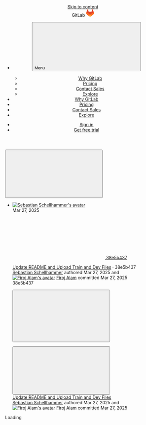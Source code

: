 





<!DOCTYPE html>
<html class="gl-light ui-neutral with-top-bar with-header " lang="en">
<head prefix="og: http://ogp.me/ns#">
<meta charset="utf-8">
<meta content="IE=edge" http-equiv="X-UA-Compatible">
<meta content="width=device-width, initial-scale=1" name="viewport">
<title>task4/subtask_4a/README.md · main · CheckThat Lab / CLEF2025--CheckThat-Lab · GitLab</title>
<script nonce="EJnufcAizkVxbRSzeqiovA==">
//<![CDATA[
window.gon={};gon.api_version="v4";gon.default_avatar_url="https://gitlab.com/assets/no_avatar-849f9c04a3a0d0cea2424ae97b27447dc64a7dbfae83c036c45b403392f0e8ba.png";gon.max_file_size=100;gon.asset_host=null;gon.webpack_public_path="/assets/webpack/";gon.relative_url_root="";gon.user_color_mode="gl-light";gon.user_color_scheme="white";gon.markdown_surround_selection=null;gon.markdown_automatic_lists=null;gon.math_rendering_limits_enabled=true;gon.analytics_url="https://collector.prd-278964.gl-product-analytics.com";gon.analytics_id="715db59f-f350-4bfd-aef8-e7a7f0c023f0";gon.sentry_dsn="https://f5573e26de8f4293b285e556c35dfd6e@new-sentry.gitlab.net/4";gon.sentry_environment="gprd";gon.sentry_clientside_traces_sample_rate=0.05;gon.recaptcha_api_server_url="https://www.recaptcha.net/recaptcha/api.js";gon.recaptcha_sitekey="6LfAERQTAAAAAL4GYSiAMGLbcLyUIBSfPrDNJgeC";gon.gitlab_url="https://gitlab.com";gon.promo_url="https://about.gitlab.com";gon.forum_url="https://forum.gitlab.com";gon.docs_url="https://docs.gitlab.com";gon.revision="7970232613c";gon.feature_category="source_code_management";gon.gitlab_logo="/assets/gitlab_logo-2957169c8ef64c58616a1ac3f4fc626e8a35ce4eb3ed31bb0d873712f2a041a0.png";gon.secure=true;gon.sprite_icons="/assets/icons-aa2c8ddf99d22b77153ca2bb092a23889c12c597fc8b8de94b0f730eb53513f6.svg";gon.sprite_file_icons="/assets/file_icons/file_icons-88a95467170997d6a4052c781684c8250847147987090747773c1ee27c513c5f.svg";gon.emoji_sprites_css_path="/assets/emoji_sprites-bd26211944b9d072037ec97cb138f1a52cd03ef185cd38b8d1fcc963245199a1.css";gon.emoji_backend_version=4;gon.gridstack_css_path="/assets/lazy_bundles/gridstack-4cd1da7c8adb8553e78a4f5545a8ab57a46258e091e6ac0382e6de79bca5ea3c.css";gon.test_env=false;gon.disable_animations=null;gon.suggested_label_colors={"#cc338b":"Magenta-pink","#dc143c":"Crimson","#c21e56":"Rose red","#cd5b45":"Dark coral","#ed9121":"Carrot orange","#eee600":"Titanium yellow","#009966":"Green-cyan","#8fbc8f":"Dark sea green","#6699cc":"Blue-gray","#e6e6fa":"Lavender","#9400d3":"Dark violet","#330066":"Deep violet","#36454f":"Charcoal grey","#808080":"Gray"};gon.first_day_of_week=0;gon.time_display_relative=true;gon.time_display_format=0;gon.ee=true;gon.jh=false;gon.dot_com=true;gon.uf_error_prefix="UF";gon.pat_prefix="glpat-";gon.keyboard_shortcuts_enabled=true;gon.diagramsnet_url="https://embed.diagrams.net";gon.features={"vscodeWebIde":true,"uiForOrganizations":false,"organizationSwitching":false,"findAndReplace":false,"removeMonitorMetrics":true,"workItemsViewPreference":true,"workItemViewForIssues":true,"searchButtonTopRight":false,"mergeRequestDashboard":true,"newProjectCreationForm":false,"workItemsClientSideBoards":false,"glqlWorkItems":false,"duoChatDynamicDimension":true,"duoChatMultiThread":true,"advancedContextResolver":true,"vulnerabilityReportTypeScannerFilter":true,"inlineBlame":false,"blobOverflowMenu":false,"filterBlobPath":false,"blobRepositoryVueHeaderApp":true,"directoryCodeDropdownUpdates":false,"ciPipelineStatusRealtime":false};gon.roadmap_epics_limit=1000;gon.subscriptions_url="https://customers.gitlab.com";gon.subscriptions_legacy_sign_in_url="https://customers.gitlab.com/customers/sign_in?legacy=true";gon.billing_accounts_url="https://customers.gitlab.com/billing_accounts";gon.payment_form_url="https://customers.gitlab.com/payment_forms/cc_validation";gon.payment_validation_form_id="payment_method_validation";gon.licensed_features={"remoteDevelopment":true};
//]]>
</script>


<script nonce="EJnufcAizkVxbRSzeqiovA==">
//<![CDATA[
var gl = window.gl || {};
gl.startup_calls = {"/checkthat_lab/clef2025-checkthat-lab/-/blob/main/task4/subtask_4a/README.md?format=json\u0026viewer=rich":{}};
gl.startup_graphql_calls = [{"query":"query getBlobInfo(\n  $projectPath: ID!\n  $filePath: [String!]!\n  $ref: String!\n  $refType: RefType\n  $shouldFetchRawText: Boolean!\n) {\n  project(fullPath: $projectPath) {\n    __typename\n    id\n    repository {\n      __typename\n      empty\n      blobs(paths: $filePath, ref: $ref, refType: $refType) {\n        __typename\n        nodes {\n          __typename\n          id\n          webPath\n          name\n          size\n          rawSize\n          rawTextBlob @include(if: $shouldFetchRawText)\n          fileType\n          language\n          path\n          blamePath\n          editBlobPath\n          gitpodBlobUrl\n          ideEditPath\n          forkAndEditPath\n          ideForkAndEditPath\n          codeNavigationPath\n          projectBlobPathRoot\n          forkAndViewPath\n          environmentFormattedExternalUrl\n          environmentExternalUrlForRouteMap\n          canModifyBlob\n          canModifyBlobWithWebIde\n          canCurrentUserPushToBranch\n          archived\n          storedExternally\n          externalStorage\n          externalStorageUrl\n          rawPath\n          replacePath\n          pipelineEditorPath\n          simpleViewer {\n            fileType\n            tooLarge\n            type\n            renderError\n          }\n          richViewer {\n            fileType\n            tooLarge\n            type\n            renderError\n          }\n        }\n      }\n    }\n  }\n}\n","variables":{"projectPath":"checkthat_lab/clef2025-checkthat-lab","ref":"main","refType":null,"filePath":"task4/subtask_4a/README.md","shouldFetchRawText":false}}];

if (gl.startup_calls && window.fetch) {
  Object.keys(gl.startup_calls).forEach(apiCall => {
   gl.startup_calls[apiCall] = {
      fetchCall: fetch(apiCall, {
        // Emulate XHR for Rails AJAX request checks
        headers: {
          'X-Requested-With': 'XMLHttpRequest'
        },
        // fetch won’t send cookies in older browsers, unless you set the credentials init option.
        // We set to `same-origin` which is default value in modern browsers.
        // See https://github.com/whatwg/fetch/pull/585 for more information.
        credentials: 'same-origin'
      })
    };
  });
}
if (gl.startup_graphql_calls && window.fetch) {
  const headers = {"X-CSRF-Token":"RUtWFyG-Wz-DCeMW_99EsBIKMF5eMEpl2fUMb2Gsn2eMHw6-OEAJaOLuDw3HJl-k1Z4OSpZD31LvbSQO4x0GrA","x-gitlab-feature-category":"source_code_management"};
  const url = `https://gitlab.com/api/graphql`

  const opts = {
    method: "POST",
    headers: {
      "Content-Type": "application/json",
      ...headers,
    }
  };

  gl.startup_graphql_calls = gl.startup_graphql_calls.map(call => ({
    ...call,
    fetchCall: fetch(url, {
      ...opts,
      credentials: 'same-origin',
      body: JSON.stringify(call)
    })
  }))
}


//]]>
</script>

<link rel="prefetch" href="/assets/webpack/monaco.ac96723e.chunk.js">

<link rel="stylesheet" href="/assets/application-08fe2abde768310229faac0577cf9c1cf52ac41e406d82448b2a0216b1177b76.css" />
<link rel="stylesheet" href="/assets/page_bundles/tree-36265195585af5e9c554d953e140f9c837af2e2eecb061d3f93d2857768eb286.css" /><link rel="stylesheet" href="/assets/page_bundles/projects-80846bc4bdd46036586f0a20fdc1d14b080c3cabfcebf1f71b5e1cb019f70b56.css" /><link rel="stylesheet" href="/assets/page_bundles/commit_description-1e2cba4dda3c7b30dd84924809020c569f1308dea51520fe1dd5d4ce31403195.css" /><link rel="stylesheet" href="/assets/page_bundles/work_items-1c9d8179a929286388215db7bc9b9f90178180424c77aba8a2a8b02ab4b7bd07.css" /><link rel="stylesheet" href="/assets/page_bundles/notes_shared-34cdf26f7b6d52ee5189e66483a502bb6d1f65c8ae801675401aa1b833d1aaaf.css" />
<link rel="stylesheet" href="/assets/application_utilities-f77f86f78d4146d4c2c821bc481cee77b897df284886ad189d8dcb1234cb9651.css" />
<link rel="stylesheet" href="/assets/tailwind-5891c0b4b83ecb2aeebc5459e70a60177119087a80dff85c95e49a6f2a71454a.css" />


<link rel="stylesheet" href="/assets/fonts-fae5d3f79948bd85f18b6513a025f863b19636e85b09a1492907eb4b1bb0557b.css" />
<link rel="stylesheet" href="/assets/highlight/themes/white-99cce4f4b362f6840d7134d4129668929fde49c4da11d6ebf17f99768adbd868.css" />

<script src="/assets/webpack/runtime.8be65f09.bundle.js" defer="defer" nonce="EJnufcAizkVxbRSzeqiovA=="></script>
<script src="/assets/webpack/main.cbffdfd1.chunk.js" defer="defer" nonce="EJnufcAizkVxbRSzeqiovA=="></script>
<script src="/assets/webpack/tracker.81910fc5.chunk.js" defer="defer" nonce="EJnufcAizkVxbRSzeqiovA=="></script>
<script src="/assets/webpack/analytics.76cfcb38.chunk.js" defer="defer" nonce="EJnufcAizkVxbRSzeqiovA=="></script>
<script nonce="EJnufcAizkVxbRSzeqiovA==">
//<![CDATA[
window.snowplowOptions = {"namespace":"gl","hostname":"snowplowprd.trx.gitlab.net","cookieDomain":".gitlab.com","appId":"gitlab","formTracking":true,"linkClickTracking":true}

gl = window.gl || {};
gl.snowplowStandardContext = {"schema":"iglu:com.gitlab/gitlab_standard/jsonschema/1-1-1","data":{"environment":"production","source":"gitlab-rails","correlation_id":"01JR8V86NXJM56GGE11ZXCDVKK","plan":"free","extra":{},"user_id":null,"global_user_id":null,"is_gitlab_team_member":null,"namespace_id":10909133,"project_id":61429719,"feature_enabled_by_namespace_ids":null,"realm":"saas","instance_id":"ea8bf810-1d6f-4a6a-b4fd-93e8cbd8b57f","host_name":"gitlab-webservice-web-78467c5759-wlvrd","instance_version":"17.11.0","context_generated_at":"2025-04-07T19:22:18.463Z"}}
gl.snowplowPseudonymizedPageUrl = "https://gitlab.com/namespace10909133/project61429719/-/blob/:repository_path";
gl.maskedDefaultReferrerUrl = "https://gitlab.com/namespace/project/-/tree/id";
gl.ga4MeasurementId = 'G-ENFH3X7M5Y';


//]]>
</script>
<link rel="preload" href="/assets/application_utilities-f77f86f78d4146d4c2c821bc481cee77b897df284886ad189d8dcb1234cb9651.css" as="style" type="text/css" nonce="n4y6ccdh3Y/AZVe3oAMbtw==">
<link rel="preload" href="/assets/application-08fe2abde768310229faac0577cf9c1cf52ac41e406d82448b2a0216b1177b76.css" as="style" type="text/css" nonce="n4y6ccdh3Y/AZVe3oAMbtw==">
<link rel="preload" href="/assets/highlight/themes/white-99cce4f4b362f6840d7134d4129668929fde49c4da11d6ebf17f99768adbd868.css" as="style" type="text/css" nonce="n4y6ccdh3Y/AZVe3oAMbtw==">
<link crossorigin="" href="https://snowplowprd.trx.gitlab.net" rel="preconnect">
<link as="font" crossorigin="" href="/assets/gitlab-sans/GitLabSans-1e0a5107ea3bbd4be93e8ad2c503467e43166cd37e4293570b490e0812ede98b.woff2" rel="preload">
<link as="font" crossorigin="" href="/assets/gitlab-sans/GitLabSans-Italic-38eaf1a569a54ab28c58b92a4a8de3afb96b6ebc250cf372003a7b38151848cc.woff2" rel="preload">
<link as="font" crossorigin="" href="/assets/gitlab-mono/GitLabMono-08d2c5e8ff8fd3d2d6ec55bc7713380f8981c35f9d2df14e12b835464d6e8f23.woff2" rel="preload">
<link as="font" crossorigin="" href="/assets/gitlab-mono/GitLabMono-Italic-38e58d8df29485a20c550da1d0111e2c2169f6dcbcf894f2cd3afbdd97bcc588.woff2" rel="preload">
<link rel="preload" href="/assets/fonts-fae5d3f79948bd85f18b6513a025f863b19636e85b09a1492907eb4b1bb0557b.css" as="style" type="text/css" nonce="n4y6ccdh3Y/AZVe3oAMbtw==">



<script src="/assets/webpack/sentry.b353b1f1.chunk.js" defer="defer" nonce="EJnufcAizkVxbRSzeqiovA=="></script>

<script src="/assets/webpack/commons-pages.groups.analytics.dashboards-pages.groups.harbor.repositories-pages.groups.iteration_ca-8504ae95.d38713ca.chunk.js" defer="defer" nonce="EJnufcAizkVxbRSzeqiovA=="></script>
<script src="/assets/webpack/commons-pages.groups.new-pages.import.gitlab_projects.new-pages.import.manifest.new-pages.projects.n-44c6c18e.223050bd.chunk.js" defer="defer" nonce="EJnufcAizkVxbRSzeqiovA=="></script>
<script src="/assets/webpack/commons-pages.search.show-super_sidebar.2a67d82b.chunk.js" defer="defer" nonce="EJnufcAizkVxbRSzeqiovA=="></script>
<script src="/assets/webpack/super_sidebar.e205bb6d.chunk.js" defer="defer" nonce="EJnufcAizkVxbRSzeqiovA=="></script>
<script src="/assets/webpack/commons-pages.projects-pages.projects.activity-pages.projects.alert_management.details-pages.project-bc0cba90.b68c8b63.chunk.js" defer="defer" nonce="EJnufcAizkVxbRSzeqiovA=="></script>
<script src="/assets/webpack/commons-pages.groups.packages-pages.groups.registry.repositories-pages.groups.security.policies.edit-429ebfda.5cec219e.chunk.js" defer="defer" nonce="EJnufcAizkVxbRSzeqiovA=="></script>
<script src="/assets/webpack/19.ffa5e988.chunk.js" defer="defer" nonce="EJnufcAizkVxbRSzeqiovA=="></script>
<script src="/assets/webpack/68.f1d629ec.chunk.js" defer="defer" nonce="EJnufcAizkVxbRSzeqiovA=="></script>
<script src="/assets/webpack/102.856944b4.chunk.js" defer="defer" nonce="EJnufcAizkVxbRSzeqiovA=="></script>
<script src="/assets/webpack/commons-pages.projects.blob.show-pages.projects.commit.show-pages.projects.merge_requests.rapid_diff-6cfb71d6.78274594.chunk.js" defer="defer" nonce="EJnufcAizkVxbRSzeqiovA=="></script>
<script src="/assets/webpack/123.a830909f.chunk.js" defer="defer" nonce="EJnufcAizkVxbRSzeqiovA=="></script>
<script src="/assets/webpack/121.3d0f388a.chunk.js" defer="defer" nonce="EJnufcAizkVxbRSzeqiovA=="></script>
<script src="/assets/webpack/commons-pages.projects.blob.show-pages.projects.show-pages.projects.snippets.show-pages.projects.tre-c684fcf6.d086a13c.chunk.js" defer="defer" nonce="EJnufcAizkVxbRSzeqiovA=="></script>
<script src="/assets/webpack/commons-pages.groups.show-pages.projects.blob.show-pages.projects.show-pages.projects.tree.show.6719fcb4.chunk.js" defer="defer" nonce="EJnufcAizkVxbRSzeqiovA=="></script>
<script src="/assets/webpack/commons-pages.projects.blob.show-pages.projects.show-pages.projects.tree.show.769183e5.chunk.js" defer="defer" nonce="EJnufcAizkVxbRSzeqiovA=="></script>
<script src="/assets/webpack/commons-pages.projects.blob.show-pages.projects.tree.show-treeList.dd316cc2.chunk.js" defer="defer" nonce="EJnufcAizkVxbRSzeqiovA=="></script>
<script src="/assets/webpack/pages.projects.blob.show.bdbbb689.chunk.js" defer="defer" nonce="EJnufcAizkVxbRSzeqiovA=="></script>

<meta content="object" property="og:type">
<meta content="GitLab" property="og:site_name">
<meta content="task4/subtask_4a/README.md · main · CheckThat Lab / CLEF2025--CheckThat-Lab · GitLab" property="og:title">
<meta content="GitLab.com" property="og:description">
<meta content="https://gitlab.com/assets/twitter_card-570ddb06edf56a2312253c5872489847a0f385112ddbcd71ccfa1570febab5d2.jpg" property="og:image">
<meta content="64" property="og:image:width">
<meta content="64" property="og:image:height">
<meta content="https://gitlab.com/checkthat_lab/clef2025-checkthat-lab/-/blob/main/task4/subtask_4a/README.md" property="og:url">
<meta content="summary" property="twitter:card">
<meta content="task4/subtask_4a/README.md · main · CheckThat Lab / CLEF2025--CheckThat-Lab · GitLab" property="twitter:title">
<meta content="GitLab.com" property="twitter:description">
<meta content="https://gitlab.com/assets/twitter_card-570ddb06edf56a2312253c5872489847a0f385112ddbcd71ccfa1570febab5d2.jpg" property="twitter:image">

<meta name="csrf-param" content="authenticity_token" />
<meta name="csrf-token" content="gtxftc79R44UVbymlAuLyX5elyGjbShVRYmqmWXn5phLiAcc1wMV2XWyUL2s8pDducqpNWsevWJzEYL451Z_Uw" />
<meta name="csp-nonce" content="EJnufcAizkVxbRSzeqiovA==" />
<meta name="action-cable-url" content="/-/cable" />
<link href="/-/manifest.json" rel="manifest">
<link rel="icon" type="image/png" href="/assets/favicon-72a2cad5025aa931d6ea56c3201d1f18e68a8cd39788c7c80d5b2b82aa5143ef.png" id="favicon" data-original-href="/assets/favicon-72a2cad5025aa931d6ea56c3201d1f18e68a8cd39788c7c80d5b2b82aa5143ef.png" />
<link rel="apple-touch-icon" type="image/x-icon" href="/assets/apple-touch-icon-b049d4bc0dd9626f31db825d61880737befc7835982586d015bded10b4435460.png" />
<link href="/search/opensearch.xml" rel="search" title="Search GitLab" type="application/opensearchdescription+xml">




<meta content="GitLab.com" name="description">
<meta content="#ececef" name="theme-color">
</head>

<body class="tab-width-8 gl-browser-chrome gl-platform-windows" data-group="checkthat_lab" data-group-full-path="checkthat_lab" data-namespace-id="10909133" data-page="projects:blob:show" data-page-type-id="main/task4/subtask_4a/README.md" data-project="clef2025-checkthat-lab" data-project-full-path="checkthat_lab/clef2025-checkthat-lab" data-project-id="61429719">
<div id="js-tooltips-container"></div>

<script nonce="EJnufcAizkVxbRSzeqiovA==">
//<![CDATA[
gl = window.gl || {};
gl.client = {"isChrome":true,"isWindows":true};


//]]>
</script>


<header class="header-logged-out" data-testid="navbar">
<a class="gl-sr-only gl-accessibility" href="#content-body">Skip to content</a>
<div class="container-fluid">
<nav aria-label="Explore GitLab" class="header-logged-out-nav gl-flex gl-gap-3 gl-justify-between">
<div class="gl-flex gl-items-center gl-gap-1">
<span class="gl-sr-only">GitLab</span>
<a title="Homepage" id="logo" class="header-logged-out-logo has-tooltip" aria-label="Homepage" data-track-label="main_navigation" data-track-action="click_gitlab_logo_link" data-track-property="navigation_top" href="/"><svg aria-hidden="true" role="img" class="tanuki-logo" width="25" height="24" viewBox="0 0 25 24" fill="none" xmlns="http://www.w3.org/2000/svg">
  <path class="tanuki-shape tanuki" d="m24.507 9.5-.034-.09L21.082.562a.896.896 0 0 0-1.694.091l-2.29 7.01H7.825L5.535.653a.898.898 0 0 0-1.694-.09L.451 9.411.416 9.5a6.297 6.297 0 0 0 2.09 7.278l.012.01.03.022 5.16 3.867 2.56 1.935 1.554 1.176a1.051 1.051 0 0 0 1.268 0l1.555-1.176 2.56-1.935 5.197-3.89.014-.01A6.297 6.297 0 0 0 24.507 9.5Z"
        fill="#E24329"/>
  <path class="tanuki-shape right-cheek" d="m24.507 9.5-.034-.09a11.44 11.44 0 0 0-4.56 2.051l-7.447 5.632 4.742 3.584 5.197-3.89.014-.01A6.297 6.297 0 0 0 24.507 9.5Z"
        fill="#FC6D26"/>
  <path class="tanuki-shape chin" d="m7.707 20.677 2.56 1.935 1.555 1.176a1.051 1.051 0 0 0 1.268 0l1.555-1.176 2.56-1.935-4.743-3.584-4.755 3.584Z"
        fill="#FCA326"/>
  <path class="tanuki-shape left-cheek" d="M5.01 11.461a11.43 11.43 0 0 0-4.56-2.05L.416 9.5a6.297 6.297 0 0 0 2.09 7.278l.012.01.03.022 5.16 3.867 4.745-3.584-7.444-5.632Z"
        fill="#FC6D26"/>
</svg>

</a></div>
<ul class="gl-list-none gl-p-0 gl-m-0 gl-flex gl-gap-3 gl-items-center gl-grow">
<li class="header-logged-out-nav-item header-logged-out-dropdown md:gl-hidden">
<button class="header-logged-out-toggle" data-toggle="dropdown" type="button">
<span class="gl-sr-only">
Menu
</span>
<svg class="s16" data-testid="hamburger-icon"><use href="/assets/icons-aa2c8ddf99d22b77153ca2bb092a23889c12c597fc8b8de94b0f730eb53513f6.svg#hamburger"></use></svg>
</button>
<div class="dropdown-menu">
<ul>
<li>
<a href="https://about.gitlab.com/why-gitlab">Why GitLab
</a></li>
<li>
<a href="https://about.gitlab.com/pricing">Pricing
</a></li>
<li>
<a href="https://about.gitlab.com/sales">Contact Sales
</a></li>
<li>
<a href="/explore">Explore</a>
</li>
</ul>
</div>
</li>
<li class="header-logged-out-nav-item gl-hidden md:gl-inline-block">
<a href="https://about.gitlab.com/why-gitlab">Why GitLab
</a></li>
<li class="header-logged-out-nav-item gl-hidden md:gl-inline-block">
<a href="https://about.gitlab.com/pricing">Pricing
</a></li>
<li class="header-logged-out-nav-item gl-hidden gl-inline-block">
<a href="https://about.gitlab.com/sales">Contact Sales
</a></li>
<li class="header-logged-out-nav-item gl-hidden md:gl-inline-block">
<a class="" href="/explore">Explore</a>
</li>
</ul>
<ul class="gl-list-none gl-p-0 gl-m-0 gl-flex gl-gap-3 gl-items-center gl-justify-end">
<li class="header-logged-out-nav-item">
<a href="/users/sign_in?redirect_to_referer=yes">Sign in</a>
</li>
<li class="header-logged-out-nav-item">
<a class="gl-button btn btn-md btn-confirm !gl-inline-flex" href="/users/sign_up"><span class="gl-button-text">
Get free trial

</span>

</a></li>
</ul>
</nav>
</div>
</header>

<div class="layout-page page-with-super-sidebar">
<aside class="js-super-sidebar super-sidebar super-sidebar-loading" data-command-palette="{&quot;project_files_url&quot;:&quot;/checkthat_lab/clef2025-checkthat-lab/-/files/main?format=json&quot;,&quot;project_blob_url&quot;:&quot;/checkthat_lab/clef2025-checkthat-lab/-/blob/main&quot;}" data-force-desktop-expanded-sidebar="" data-is-saas="true" data-root-path="/" data-sidebar="{&quot;whats_new_most_recent_release_items_count&quot;:6,&quot;whats_new_version_digest&quot;:&quot;48f0954709a6c67a67281dc64a482f8793143a5f90b37653d5fe82bcbb697b5c&quot;,&quot;is_logged_in&quot;:false,&quot;context_switcher_links&quot;:[{&quot;title&quot;:&quot;Explore&quot;,&quot;link&quot;:&quot;/explore&quot;,&quot;icon&quot;:&quot;compass&quot;}],&quot;current_menu_items&quot;:[{&quot;id&quot;:&quot;project_overview&quot;,&quot;title&quot;:&quot;CLEF2025--CheckThat-Lab&quot;,&quot;entity_id&quot;:61429719,&quot;link&quot;:&quot;/checkthat_lab/clef2025-checkthat-lab&quot;,&quot;link_classes&quot;:&quot;shortcuts-project&quot;,&quot;is_active&quot;:false},{&quot;id&quot;:&quot;manage_menu&quot;,&quot;title&quot;:&quot;Manage&quot;,&quot;icon&quot;:&quot;users&quot;,&quot;avatar_shape&quot;:&quot;rect&quot;,&quot;link&quot;:&quot;/checkthat_lab/clef2025-checkthat-lab/activity&quot;,&quot;is_active&quot;:false,&quot;items&quot;:[{&quot;id&quot;:&quot;activity&quot;,&quot;title&quot;:&quot;Activity&quot;,&quot;link&quot;:&quot;/checkthat_lab/clef2025-checkthat-lab/activity&quot;,&quot;link_classes&quot;:&quot;shortcuts-project-activity&quot;,&quot;is_active&quot;:false},{&quot;id&quot;:&quot;members&quot;,&quot;title&quot;:&quot;Members&quot;,&quot;link&quot;:&quot;/checkthat_lab/clef2025-checkthat-lab/-/project_members&quot;,&quot;is_active&quot;:false},{&quot;id&quot;:&quot;labels&quot;,&quot;title&quot;:&quot;Labels&quot;,&quot;link&quot;:&quot;/checkthat_lab/clef2025-checkthat-lab/-/labels&quot;,&quot;is_active&quot;:false}],&quot;separated&quot;:false},{&quot;id&quot;:&quot;plan_menu&quot;,&quot;title&quot;:&quot;Plan&quot;,&quot;icon&quot;:&quot;planning&quot;,&quot;avatar_shape&quot;:&quot;rect&quot;,&quot;link&quot;:&quot;/checkthat_lab/clef2025-checkthat-lab/-/issues&quot;,&quot;is_active&quot;:false,&quot;items&quot;:[{&quot;id&quot;:&quot;project_issue_list&quot;,&quot;title&quot;:&quot;Issues&quot;,&quot;link&quot;:&quot;/checkthat_lab/clef2025-checkthat-lab/-/issues&quot;,&quot;pill_count_field&quot;:&quot;openIssuesCount&quot;,&quot;link_classes&quot;:&quot;shortcuts-issues has-sub-items&quot;,&quot;is_active&quot;:false},{&quot;id&quot;:&quot;boards&quot;,&quot;title&quot;:&quot;Issue boards&quot;,&quot;link&quot;:&quot;/checkthat_lab/clef2025-checkthat-lab/-/boards&quot;,&quot;link_classes&quot;:&quot;shortcuts-issue-boards&quot;,&quot;is_active&quot;:false},{&quot;id&quot;:&quot;milestones&quot;,&quot;title&quot;:&quot;Milestones&quot;,&quot;link&quot;:&quot;/checkthat_lab/clef2025-checkthat-lab/-/milestones&quot;,&quot;is_active&quot;:false},{&quot;id&quot;:&quot;project_wiki&quot;,&quot;title&quot;:&quot;Wiki&quot;,&quot;link&quot;:&quot;/checkthat_lab/clef2025-checkthat-lab/-/wikis/home&quot;,&quot;link_classes&quot;:&quot;shortcuts-wiki&quot;,&quot;is_active&quot;:false}],&quot;separated&quot;:false},{&quot;id&quot;:&quot;code_menu&quot;,&quot;title&quot;:&quot;Code&quot;,&quot;icon&quot;:&quot;code&quot;,&quot;avatar_shape&quot;:&quot;rect&quot;,&quot;link&quot;:&quot;/checkthat_lab/clef2025-checkthat-lab/-/merge_requests&quot;,&quot;is_active&quot;:true,&quot;items&quot;:[{&quot;id&quot;:&quot;project_merge_request_list&quot;,&quot;title&quot;:&quot;Merge requests&quot;,&quot;link&quot;:&quot;/checkthat_lab/clef2025-checkthat-lab/-/merge_requests&quot;,&quot;pill_count_field&quot;:&quot;openMergeRequestsCount&quot;,&quot;link_classes&quot;:&quot;shortcuts-merge_requests&quot;,&quot;is_active&quot;:false},{&quot;id&quot;:&quot;files&quot;,&quot;title&quot;:&quot;Repository&quot;,&quot;link&quot;:&quot;/checkthat_lab/clef2025-checkthat-lab/-/tree/main&quot;,&quot;link_classes&quot;:&quot;shortcuts-tree&quot;,&quot;is_active&quot;:true},{&quot;id&quot;:&quot;branches&quot;,&quot;title&quot;:&quot;Branches&quot;,&quot;link&quot;:&quot;/checkthat_lab/clef2025-checkthat-lab/-/branches&quot;,&quot;is_active&quot;:false},{&quot;id&quot;:&quot;commits&quot;,&quot;title&quot;:&quot;Commits&quot;,&quot;link&quot;:&quot;/checkthat_lab/clef2025-checkthat-lab/-/commits/main?ref_type=heads&quot;,&quot;link_classes&quot;:&quot;shortcuts-commits&quot;,&quot;is_active&quot;:false},{&quot;id&quot;:&quot;tags&quot;,&quot;title&quot;:&quot;Tags&quot;,&quot;link&quot;:&quot;/checkthat_lab/clef2025-checkthat-lab/-/tags&quot;,&quot;is_active&quot;:false},{&quot;id&quot;:&quot;graphs&quot;,&quot;title&quot;:&quot;Repository graph&quot;,&quot;link&quot;:&quot;/checkthat_lab/clef2025-checkthat-lab/-/network/main?ref_type=heads&quot;,&quot;link_classes&quot;:&quot;shortcuts-network&quot;,&quot;is_active&quot;:false},{&quot;id&quot;:&quot;compare&quot;,&quot;title&quot;:&quot;Compare revisions&quot;,&quot;link&quot;:&quot;/checkthat_lab/clef2025-checkthat-lab/-/compare?from=main\u0026to=main&quot;,&quot;is_active&quot;:false},{&quot;id&quot;:&quot;project_snippets&quot;,&quot;title&quot;:&quot;Snippets&quot;,&quot;link&quot;:&quot;/checkthat_lab/clef2025-checkthat-lab/-/snippets&quot;,&quot;link_classes&quot;:&quot;shortcuts-snippets&quot;,&quot;is_active&quot;:false}],&quot;separated&quot;:false},{&quot;id&quot;:&quot;build_menu&quot;,&quot;title&quot;:&quot;Build&quot;,&quot;icon&quot;:&quot;rocket&quot;,&quot;avatar_shape&quot;:&quot;rect&quot;,&quot;link&quot;:&quot;/checkthat_lab/clef2025-checkthat-lab/-/pipelines&quot;,&quot;is_active&quot;:false,&quot;items&quot;:[{&quot;id&quot;:&quot;pipelines&quot;,&quot;title&quot;:&quot;Pipelines&quot;,&quot;link&quot;:&quot;/checkthat_lab/clef2025-checkthat-lab/-/pipelines&quot;,&quot;link_classes&quot;:&quot;shortcuts-pipelines&quot;,&quot;is_active&quot;:false},{&quot;id&quot;:&quot;jobs&quot;,&quot;title&quot;:&quot;Jobs&quot;,&quot;link&quot;:&quot;/checkthat_lab/clef2025-checkthat-lab/-/jobs&quot;,&quot;link_classes&quot;:&quot;shortcuts-builds&quot;,&quot;is_active&quot;:false},{&quot;id&quot;:&quot;pipeline_schedules&quot;,&quot;title&quot;:&quot;Pipeline schedules&quot;,&quot;link&quot;:&quot;/checkthat_lab/clef2025-checkthat-lab/-/pipeline_schedules&quot;,&quot;link_classes&quot;:&quot;shortcuts-builds&quot;,&quot;is_active&quot;:false},{&quot;id&quot;:&quot;artifacts&quot;,&quot;title&quot;:&quot;Artifacts&quot;,&quot;link&quot;:&quot;/checkthat_lab/clef2025-checkthat-lab/-/artifacts&quot;,&quot;link_classes&quot;:&quot;shortcuts-builds&quot;,&quot;is_active&quot;:false}],&quot;separated&quot;:false},{&quot;id&quot;:&quot;deploy_menu&quot;,&quot;title&quot;:&quot;Deploy&quot;,&quot;icon&quot;:&quot;deployments&quot;,&quot;avatar_shape&quot;:&quot;rect&quot;,&quot;link&quot;:&quot;/checkthat_lab/clef2025-checkthat-lab/-/releases&quot;,&quot;is_active&quot;:false,&quot;items&quot;:[{&quot;id&quot;:&quot;releases&quot;,&quot;title&quot;:&quot;Releases&quot;,&quot;link&quot;:&quot;/checkthat_lab/clef2025-checkthat-lab/-/releases&quot;,&quot;link_classes&quot;:&quot;shortcuts-deployments-releases&quot;,&quot;is_active&quot;:false},{&quot;id&quot;:&quot;packages_registry&quot;,&quot;title&quot;:&quot;Package registry&quot;,&quot;link&quot;:&quot;/checkthat_lab/clef2025-checkthat-lab/-/packages&quot;,&quot;link_classes&quot;:&quot;shortcuts-container-registry&quot;,&quot;is_active&quot;:false},{&quot;id&quot;:&quot;container_registry&quot;,&quot;title&quot;:&quot;Container registry&quot;,&quot;link&quot;:&quot;/checkthat_lab/clef2025-checkthat-lab/container_registry&quot;,&quot;is_active&quot;:false},{&quot;id&quot;:&quot;model_registry&quot;,&quot;title&quot;:&quot;Model registry&quot;,&quot;link&quot;:&quot;/checkthat_lab/clef2025-checkthat-lab/-/ml/models&quot;,&quot;is_active&quot;:false}],&quot;separated&quot;:false},{&quot;id&quot;:&quot;operations_menu&quot;,&quot;title&quot;:&quot;Operate&quot;,&quot;icon&quot;:&quot;cloud-pod&quot;,&quot;avatar_shape&quot;:&quot;rect&quot;,&quot;link&quot;:&quot;/checkthat_lab/clef2025-checkthat-lab/-/environments&quot;,&quot;is_active&quot;:false,&quot;items&quot;:[{&quot;id&quot;:&quot;environments&quot;,&quot;title&quot;:&quot;Environments&quot;,&quot;link&quot;:&quot;/checkthat_lab/clef2025-checkthat-lab/-/environments&quot;,&quot;link_classes&quot;:&quot;shortcuts-environments&quot;,&quot;is_active&quot;:false},{&quot;id&quot;:&quot;infrastructure_registry&quot;,&quot;title&quot;:&quot;Terraform modules&quot;,&quot;link&quot;:&quot;/checkthat_lab/clef2025-checkthat-lab/-/terraform_module_registry&quot;,&quot;is_active&quot;:false}],&quot;separated&quot;:false},{&quot;id&quot;:&quot;monitor_menu&quot;,&quot;title&quot;:&quot;Monitor&quot;,&quot;icon&quot;:&quot;monitor&quot;,&quot;avatar_shape&quot;:&quot;rect&quot;,&quot;link&quot;:&quot;/checkthat_lab/clef2025-checkthat-lab/-/incidents&quot;,&quot;is_active&quot;:false,&quot;items&quot;:[{&quot;id&quot;:&quot;incidents&quot;,&quot;title&quot;:&quot;Incidents&quot;,&quot;link&quot;:&quot;/checkthat_lab/clef2025-checkthat-lab/-/incidents&quot;,&quot;is_active&quot;:false},{&quot;id&quot;:&quot;service_desk&quot;,&quot;title&quot;:&quot;Service Desk&quot;,&quot;link&quot;:&quot;/checkthat_lab/clef2025-checkthat-lab/-/issues/service_desk&quot;,&quot;is_active&quot;:false}],&quot;separated&quot;:false},{&quot;id&quot;:&quot;analyze_menu&quot;,&quot;title&quot;:&quot;Analyze&quot;,&quot;icon&quot;:&quot;chart&quot;,&quot;avatar_shape&quot;:&quot;rect&quot;,&quot;link&quot;:&quot;/checkthat_lab/clef2025-checkthat-lab/-/value_stream_analytics&quot;,&quot;is_active&quot;:false,&quot;items&quot;:[{&quot;id&quot;:&quot;cycle_analytics&quot;,&quot;title&quot;:&quot;Value stream analytics&quot;,&quot;link&quot;:&quot;/checkthat_lab/clef2025-checkthat-lab/-/value_stream_analytics&quot;,&quot;link_classes&quot;:&quot;shortcuts-project-cycle-analytics&quot;,&quot;is_active&quot;:false},{&quot;id&quot;:&quot;contributors&quot;,&quot;title&quot;:&quot;Contributor analytics&quot;,&quot;link&quot;:&quot;/checkthat_lab/clef2025-checkthat-lab/-/graphs/main?ref_type=heads&quot;,&quot;is_active&quot;:false},{&quot;id&quot;:&quot;ci_cd_analytics&quot;,&quot;title&quot;:&quot;CI/CD analytics&quot;,&quot;link&quot;:&quot;/checkthat_lab/clef2025-checkthat-lab/-/pipelines/charts&quot;,&quot;is_active&quot;:false},{&quot;id&quot;:&quot;repository_analytics&quot;,&quot;title&quot;:&quot;Repository analytics&quot;,&quot;link&quot;:&quot;/checkthat_lab/clef2025-checkthat-lab/-/graphs/main/charts&quot;,&quot;link_classes&quot;:&quot;shortcuts-repository-charts&quot;,&quot;is_active&quot;:false},{&quot;id&quot;:&quot;model_experiments&quot;,&quot;title&quot;:&quot;Model experiments&quot;,&quot;link&quot;:&quot;/checkthat_lab/clef2025-checkthat-lab/-/ml/experiments&quot;,&quot;is_active&quot;:false}],&quot;separated&quot;:false}],&quot;current_context_header&quot;:&quot;Project&quot;,&quot;support_path&quot;:&quot;https://about.gitlab.com/get-help/&quot;,&quot;docs_path&quot;:&quot;/help/docs&quot;,&quot;display_whats_new&quot;:true,&quot;show_version_check&quot;:null,&quot;search&quot;:{&quot;search_path&quot;:&quot;/search&quot;,&quot;issues_path&quot;:&quot;/dashboard/issues&quot;,&quot;mr_path&quot;:&quot;/dashboard/merge_requests&quot;,&quot;autocomplete_path&quot;:&quot;/search/autocomplete&quot;,&quot;settings_path&quot;:&quot;/search/settings&quot;,&quot;search_context&quot;:{&quot;group&quot;:{&quot;id&quot;:10909133,&quot;name&quot;:&quot;CheckThat Lab&quot;,&quot;full_name&quot;:&quot;CheckThat Lab&quot;},&quot;group_metadata&quot;:{&quot;issues_path&quot;:&quot;/groups/checkthat_lab/-/issues&quot;,&quot;mr_path&quot;:&quot;/groups/checkthat_lab/-/merge_requests&quot;},&quot;project&quot;:{&quot;id&quot;:61429719,&quot;name&quot;:&quot;CLEF2025--CheckThat-Lab&quot;},&quot;project_metadata&quot;:{&quot;mr_path&quot;:&quot;/checkthat_lab/clef2025-checkthat-lab/-/merge_requests&quot;,&quot;issues_path&quot;:&quot;/checkthat_lab/clef2025-checkthat-lab/-/issues&quot;},&quot;code_search&quot;:true,&quot;ref&quot;:&quot;main&quot;,&quot;scope&quot;:null,&quot;for_snippets&quot;:null}},&quot;panel_type&quot;:&quot;project&quot;,&quot;shortcut_links&quot;:[{&quot;title&quot;:&quot;Snippets&quot;,&quot;href&quot;:&quot;/explore/snippets&quot;,&quot;css_class&quot;:&quot;dashboard-shortcuts-snippets&quot;},{&quot;title&quot;:&quot;Groups&quot;,&quot;href&quot;:&quot;/explore/groups&quot;,&quot;css_class&quot;:&quot;dashboard-shortcuts-groups&quot;},{&quot;title&quot;:&quot;Projects&quot;,&quot;href&quot;:&quot;/explore/projects/starred&quot;,&quot;css_class&quot;:&quot;dashboard-shortcuts-projects&quot;}],&quot;terms&quot;:&quot;/-/users/terms&quot;}"></aside>

<div class="content-wrapper">
<div class="broadcast-wrapper">




</div>
<div class="alert-wrapper alert-wrapper-top-space gl-flex gl-flex-col gl-gap-3 container-fluid container-limited">





























</div>
<div class="top-bar-fixed container-fluid" data-testid="top-bar">
<div class="top-bar-container gl-flex gl-items-center gl-gap-2">
<div class="gl-grow gl-basis-0 gl-flex gl-items-center gl-justify-start gl-gap-3">
<button class="gl-button btn btn-icon btn-md btn-default btn-default-tertiary js-super-sidebar-toggle-expand super-sidebar-toggle -gl-ml-3" aria-controls="super-sidebar" aria-expanded="false" aria-label="Primary navigation sidebar" type="button"><svg class="s16 gl-icon gl-button-icon " data-testid="sidebar-icon"><use href="/assets/icons-aa2c8ddf99d22b77153ca2bb092a23889c12c597fc8b8de94b0f730eb53513f6.svg#sidebar"></use></svg>

</button>
<script type="application/ld+json">
{"@context":"https://schema.org","@type":"BreadcrumbList","itemListElement":[{"@type":"ListItem","position":1,"name":"CheckThat Lab","item":"https://gitlab.com/checkthat_lab"},{"@type":"ListItem","position":2,"name":"CLEF2025--CheckThat-Lab","item":"https://gitlab.com/checkthat_lab/clef2025-checkthat-lab"},{"@type":"ListItem","position":3,"name":"Repository","item":"https://gitlab.com/checkthat_lab/clef2025-checkthat-lab/-/blob/main/task4/subtask_4a/README.md"}]}


</script>
<div data-testid="breadcrumb-links" id="js-vue-page-breadcrumbs-wrapper">
<div data-breadcrumbs-json="[{&quot;text&quot;:&quot;CheckThat Lab&quot;,&quot;href&quot;:&quot;/checkthat_lab&quot;,&quot;avatarPath&quot;:null},{&quot;text&quot;:&quot;CLEF2025--CheckThat-Lab&quot;,&quot;href&quot;:&quot;/checkthat_lab/clef2025-checkthat-lab&quot;,&quot;avatarPath&quot;:null},{&quot;text&quot;:&quot;Repository&quot;,&quot;href&quot;:&quot;/checkthat_lab/clef2025-checkthat-lab/-/blob/main/task4/subtask_4a/README.md&quot;,&quot;avatarPath&quot;:null}]" id="js-vue-page-breadcrumbs"></div>
<div id="js-injected-page-breadcrumbs"></div>
</div>


</div>
<div class="gl-flex-none gl-flex gl-items-center gl-justify-center gl-gap-4">
<div id="js-work-item-feedback"></div>

<div id="js-advanced-search-modal"></div>

</div>
<div class="gl-basis-0 gl-flex gl-items-center gl-justify-end">

</div>
</div>
</div>

<div class="container-fluid container-limited project-highlight-puc">
<main class="content" id="content-body" itemscope itemtype="http://schema.org/SoftwareSourceCode">
<div class="flash-container flash-container-page sticky" data-testid="flash-container">
<div id="js-global-alerts"></div>
</div>






<div class="js-signature-container" data-signatures-path="/checkthat_lab/clef2025-checkthat-lab/-/commits/38e5b437cc6ceb4217aaeb82f223b5c246ee682e/signatures?limit=1"></div>

<div class="tree-holder gl-pt-4" id="tree-holder">
<div data-blob-path="task4/subtask_4a/README.md" data-breadcrumbs-can-collaborate="false" data-breadcrumbs-can-edit-tree="false" data-breadcrumbs-can-push-code="false" data-breadcrumbs-can-push-to-branch="false" data-breadcrumbs-new-blob-path="/checkthat_lab/clef2025-checkthat-lab/-/new/main" data-breadcrumbs-new-branch-path="/checkthat_lab/clef2025-checkthat-lab/-/branches/new" data-breadcrumbs-new-dir-path="/checkthat_lab/clef2025-checkthat-lab/-/create_dir/main" data-breadcrumbs-new-tag-path="/checkthat_lab/clef2025-checkthat-lab/-/tags/new" data-breadcrumbs-upload-path="/checkthat_lab/clef2025-checkthat-lab/-/create/main" data-escaped-ref="main" data-history-link="/checkthat_lab/clef2025-checkthat-lab/-/commits/main" data-new-workspace-path="/-/remote_development/workspaces/new" data-project-id="61429719" data-project-path="checkthat_lab/clef2025-checkthat-lab" data-project-root-path="/checkthat_lab/clef2025-checkthat-lab" data-project-short-path="clef2025-checkthat-lab" data-ref="main" data-ref-type="" data-root-ref="main" id="js-repository-blob-header-app"></div>
<div class="info-well">
<div class="well-segment">
<ul class="blob-commit-info">
<li class="commit flex-row js-toggle-container" id="commit-38e5b437">
<div class="gl-self-start gl-block">
<a href="/sebastian.schellhammer"><img alt="Sebastian Schellhammer&#39;s avatar" src="https://secure.gravatar.com/avatar/79d543520d9870e78a8be165e1a1388e7f38667fa5ff803d97d29c105452531f?s=128&amp;d=identicon" class="avatar s32 gl-inline-block" title="Sebastian Schellhammer"></a>
</div>
<div class="commit-detail flex-list gl-flex gl-justify-between gl-items-start gl-grow gl-min-w-0">
<div class="commit-content gl-self-center" data-testid="commit-content">
<div class="gl-flex sm:gl-hidden gl-gap-3 gl-items-center">
<div class="committer gl-text-sm">
<time class="js-timeago" title="Mar 27, 2025 10:05am" datetime="2025-03-27T10:05:22Z" tabindex="0" aria-label="Mar 27, 2025 10:05am" data-toggle="tooltip" data-placement="bottom" data-container="body">Mar 27, 2025</time>
</div>
<a class="gl-button btn btn-md btn-link commit-row-message js-onboarding-commit-item" href="/checkthat_lab/clef2025-checkthat-lab/-/commit/38e5b437cc6ceb4217aaeb82f223b5c246ee682e"><svg class="s16 gl-icon gl-button-icon " data-testid="commit-icon"><use href="/assets/icons-aa2c8ddf99d22b77153ca2bb092a23889c12c597fc8b8de94b0f730eb53513f6.svg#commit"></use></svg>
<span class="gl-button-text">
38e5b437

</span>

</a></div>
<div class="gl-hidden sm:gl-block">
<a class="commit-row-message item-title js-onboarding-commit-item " href="/checkthat_lab/clef2025-checkthat-lab/-/commit/38e5b437cc6ceb4217aaeb82f223b5c246ee682e">Update README and Upload Train and Dev Files</a>
<span class="commit-row-message d-inline d-sm-none">
&middot;
38e5b437
</span>
<div class="committer gl-text-sm">
<a class="commit-author-link js-user-link" data-user-id="24949109" href="/sebastian.schellhammer">Sebastian Schellhammer</a> authored <time class="js-timeago" title="Mar 27, 2025 10:05am" datetime="2025-03-27T10:05:22Z" tabindex="0" aria-label="Mar 27, 2025 10:05am" data-toggle="tooltip" data-placement="bottom" data-container="body">Mar 27, 2025</time> and <a href="/firojalam"><img alt="Firoj Alam&#39;s avatar" src="https://secure.gravatar.com/avatar/c87f05442490fabc0ec9cf6c59fb1093e69eeeb095930de95fca5fa72d4b5476?s=64&amp;d=identicon" class="avatar s16 gl-hidden sm:gl-inline-block float-none !gl-mr-0 gl-align-text-bottom" title="Firoj Alam"></a> <a class="commit-committer-link js-user-link" data-user-id="2817212" href="/firojalam">Firoj Alam</a> committed <time class="js-timeago" title="Mar 27, 2025 10:05am" datetime="2025-03-27T10:05:22Z" tabindex="0" aria-label="Mar 27, 2025 10:05am" data-toggle="tooltip" data-placement="bottom" data-container="body">Mar 27, 2025</time>
</div>


</div>
</div>
<div class="commit-actions gl-flex gl-items-center gl-gap-3">
<div class="gl-hidden sm:gl-flex gl-items-center gl-gap-3">

<div class="js-commit-pipeline-status" data-endpoint="/checkthat_lab/clef2025-checkthat-lab/-/commit/38e5b437cc6ceb4217aaeb82f223b5c246ee682e/pipelines?ref=main"></div>
<div class="btn-group gl-hidden sm:gl-flex">
<span class="gl-button btn btn-label btn-md btn-default dark:!gl-bg-neutral-800" type="button"><span class="gl-button-text gl-font-monospace">
38e5b437

</span>

</span><button class="gl-button btn btn-icon btn-md btn-default " title="Copy commit SHA" aria-label="Copy commit SHA" aria-live="polite" data-toggle="tooltip" data-placement="bottom" data-container="body" data-html="true" data-category="primary" data-size="medium" data-clipboard-text="38e5b437cc6ceb4217aaeb82f223b5c246ee682e" type="button"><svg class="s16 gl-icon gl-button-icon " data-testid="copy-to-clipboard-icon"><use href="/assets/icons-aa2c8ddf99d22b77153ca2bb092a23889c12c597fc8b8de94b0f730eb53513f6.svg#copy-to-clipboard"></use></svg>

</button>

</div>
</div>
<div class="gl-block sm:gl-hidden">
<button class="gl-button btn btn-icon btn-md btn-default button-ellipsis-horizontal text-expander js-toggle-button" data-toggle="tooltip" data-container="body" data-collapse-title="Toggle commit description" data-expand-title="Toggle commit description" title="Toggle commit description" aria-label="Toggle commit description" type="button"><svg class="s16 gl-icon gl-button-icon " data-testid="ellipsis_h-icon"><use href="/assets/icons-aa2c8ddf99d22b77153ca2bb092a23889c12c597fc8b8de94b0f730eb53513f6.svg#ellipsis_h"></use></svg>

</button>
</div>
<div data-event-tracking="click_history_control_on_blob_page" data-history-link="/checkthat_lab/clef2025-checkthat-lab/-/commits/main/task4/subtask_4a/README.md" id="js-commit-history-link"></div>
</div>
</div>
<div class="gl-block sm:gl-hidden">
<div class="gl-hidden js-toggle-content gl-mt-6">
<a class="commit-row-message item-title js-onboarding-commit-item " href="/checkthat_lab/clef2025-checkthat-lab/-/commit/38e5b437cc6ceb4217aaeb82f223b5c246ee682e">Update README and Upload Train and Dev Files</a>
<div class="committer gl-text-sm">
<a class="commit-author-link js-user-link" data-user-id="24949109" href="/sebastian.schellhammer">Sebastian Schellhammer</a> authored <time class="js-timeago" title="Mar 27, 2025 10:05am" datetime="2025-03-27T10:05:22Z" tabindex="0" aria-label="Mar 27, 2025 10:05am" data-toggle="tooltip" data-placement="bottom" data-container="body">Mar 27, 2025</time> and <a href="/firojalam"><img alt="Firoj Alam&#39;s avatar" src="https://secure.gravatar.com/avatar/c87f05442490fabc0ec9cf6c59fb1093e69eeeb095930de95fca5fa72d4b5476?s=64&amp;d=identicon" class="avatar s16 gl-hidden sm:gl-inline-block float-none !gl-mr-0 gl-align-text-bottom" title="Firoj Alam"></a> <a class="commit-committer-link js-user-link" data-user-id="2817212" href="/firojalam">Firoj Alam</a> committed <time class="js-timeago" title="Mar 27, 2025 10:05am" datetime="2025-03-27T10:05:22Z" tabindex="0" aria-label="Mar 27, 2025 10:05am" data-toggle="tooltip" data-placement="bottom" data-container="body">Mar 27, 2025</time>
</div>

</div>
</div>
</li>

</ul>
</div>
<div class="gl-hidden sm:gl-block">

</div>
</div>
<div class="blob-content-holder js-per-page" data-blame-per-page="1000" id="blob-content-holder">
<div data-blob-path="task4/subtask_4a/README.md" data-can-download-code="true" data-explain-code-available="false" data-new-workspace-path="/-/remote_development/workspaces/new" data-original-branch="main" data-project-path="checkthat_lab/clef2025-checkthat-lab" data-ref-type="" data-resource-id="gid://gitlab/Project/61429719" data-user-id="" id="js-view-blob-app">
<div class="gl-spinner-container" role="status"><span aria-hidden class="gl-spinner gl-spinner-md gl-spinner-dark !gl-align-text-bottom"></span><span class="gl-sr-only !gl-absolute">Loading</span>
</div>
</div>
</div>

</div>
<script nonce="EJnufcAizkVxbRSzeqiovA==">
//<![CDATA[
  window.gl = window.gl || {};
  window.gl.webIDEPath = '/-/ide/project/checkthat_lab/clef2025-checkthat-lab/edit/main/-/task4/subtask_4a/README.md'


//]]>
</script>
<div data-ambiguous="false" data-ref="main" id="js-ambiguous-ref-modal"></div>

</main>
</div>


</div>
</div>


<script nonce="EJnufcAizkVxbRSzeqiovA==">
//<![CDATA[
if ('loading' in HTMLImageElement.prototype) {
  document.querySelectorAll('img.lazy').forEach(img => {
    img.loading = 'lazy';
    let imgUrl = img.dataset.src;
    // Only adding width + height for avatars for now
    if (imgUrl.indexOf('/avatar/') > -1 && imgUrl.indexOf('?') === -1) {
      const targetWidth = img.getAttribute('width') || img.width;
      imgUrl += `?width=${targetWidth}`;
    }
    img.src = imgUrl;
    img.removeAttribute('data-src');
    img.classList.remove('lazy');
    img.classList.add('js-lazy-loaded');
    img.dataset.testid = 'js-lazy-loaded-content';
  });
}

//]]>
</script>
<script nonce="EJnufcAizkVxbRSzeqiovA==">
//<![CDATA[
gl = window.gl || {};
gl.experiments = {};


//]]>
</script>

</body>
</html>

